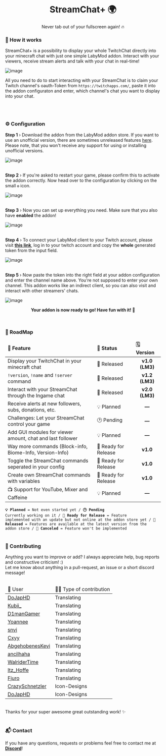 <h1 align="center">StreamChat+ 🌍</h1>
<p align="center">Never tab out of your fullscreen again! 🔥</p>

<h3>🤖 How it works</h3>
<p>StreamChat+ is a possibility to display your whole TwitchChat directly into your minecraft chat with just one simple LabyMod addon. Interact with your viewers, receive stream alerts and talk with your chat in real-time!</p>

![image](https://user-images.githubusercontent.com/56507045/161532286-c9e9eb8e-4360-4e29-9e78-f66393b4cf96.png)

<p>All you need to do to start interacting with your StreamChat is to claim your Twitch channel's oauth-Token from <code>https://twitchapps.com/</code>, paste it into the addon configuraton and enter, which channel's chat you want to display into your chat.</p>
<br>
<br>
<h3>⚙️ Configuration</h3>
<b>Step 1</b> › Download the addon from the LabyMod addon store. If you want to use an unofficial version, there are sometimes unreleased features <a href="https://github.com/jonas-koll/StreamChat/releases">here</a>. Please note, that you won't receive any support for using or installing unofficial versions.

![image](https://user-images.githubusercontent.com/56507045/161529754-3eb0d11b-9356-442a-a1ae-f4a2ecaa1bf6.png)

<br>
<b>Step 2</b> › If you're asked to restart your game, please confirm this to activate the addon correctly. Now head over to the configuration by clicking on the small <code>⚙️</code> icon.

![image](https://user-images.githubusercontent.com/56507045/161530076-aa8f9c4d-ba76-4bf2-8992-cb773aab4dba.png)

<br>
<b>Step 3</b> › Now you can set up everything you need. Make sure that you also have <b>enabled</b> the addon!

![image](https://user-images.githubusercontent.com/56507045/161529883-80ba4b66-f764-4d7e-a8a0-be8220be2663.png)

<br>
<b>Step 4</b> › To connect your LabyMod client to your Twitch account, please visit <a href="https://twitchapps.com/tmi"><b>this link</b></a>, log in to your twitch account and copy the <b>whole</b> generated token from the input field.

![image](https://user-images.githubusercontent.com/56507045/161530452-ffa160b3-de7f-4418-bb7e-c7871ec0dd34.png)

<br>
<b>Step 5</b> › Now paste the token into the right field at your addon configuration and enter the channel name above. You're not supposed to enter your own channel. This addon works like an indirect client, so you can also visit and interact with other streamers' chats.

![image](https://user-images.githubusercontent.com/56507045/161530796-196fb032-2b0e-4e91-9060-95e45ac4b1d4.png)


<p align="center"><b>Your addon is now ready to go! Have fun with it! 🐶</b></p>

<br>
<h3>🚧 RoadMap</h3>
<table>
    <thead>
        <tr>
            <td><b>🎉 Feature</b></td>
            <td><b>📑 Status</b></td>
            <td><b>🗓️ Version</b></td>
        </tr>
    </thead>
    <tbody>
        <tr>
            <td>Display your TwitchChat in your minecraft chat</td>
            <td>💖 Released</td>
            <td align="center"><b>v1.0 (LM3)</b></td>
        </tr>
        <tr>
            <td><code>!version</code>, <code>!name</code> and <code>!server</code> command</td>
            <td>💖 Released</td>
            <td align="center"><b>v1.2 (LM3)</b></td>
        </tr>
        <tr>
            <td>Interact with your StreamChat through the Ingame chat</td>
            <td>💖 Released</td>
            <td align="center"><b>v2.0 (LM3)</b></td>
        </tr>
        <tr>
            <td>Receive alerts at new followers, subs, donations, etc.</td>
            <td>💡 Planned</td>
            <td align="center"><b>—</b></td>
        </tr>
        <tr>
            <td>Challenges: Let your StreamChat control your game</td>
            <td>🕑 Pending</td>
            <td align="center"><b>—</b></td>
        </tr>
        <tr>
            <td>Add GUI modules for viewer amount, chat and last follower</td>
            <td>💡 Planned</td>
            <td align="center"><b>—</b></td>
        </tr>
        <tr>
            <td>Way more commands (Block-info, Biome-Info, Version-Info)</td>
            <td>🎉 Ready for Release</td>
            <td align="center"><b>v1.0</b></td>
        </tr>
        <tr>
            <td>Toggle the StreamChat commands seperated in your config</td>
            <td>🎉 Ready for Release</td>
            <td align="center"><b>v1.0</b></td>
        </tr>
        <tr>
            <td>Create own StreamChat commands with variables</td>
            <td>🎉 Ready for Release</td>
            <td align="center"><b>v1.0</b></td>
        </tr>
        <tr>
            <td>📺 Support for YouTube, Mixer and Caffeine</td>
            <td>💡 Planned</td>
            <td align="center"><b>—</b></td>
        </tr>
    </tbody>
</table>

<code><b>💡 Planned</b> = Not even started yet / <b>🕑 Pending</b> Currently working on it / <b>🎉 Ready for Release</b> = Feature implemented with an update but not online at the addon store yet / <b>💖 Released</b> = Features are available at the latest version from the addon store / <b>🛑 Canceled</b> = Feature won't be implemented</code>
<br>
<br>
<h3>🤝 Contributing</h3>
Anything you want to improve or add? I always appreciate help, bug reports and constructive criticism! :)
<br>Let me know about anything in a pull-request, an issue or a short discord message!
<br>
<br>
<table>
    <thead>
        <td>🦖 User</td>
        <td>🐱‍💻 Type of contribution</td>
    </thead>
    <tbody>
        <tr>
            <td><a href="https://laby.net/@1d954089-ce5c-48ef-8ee6-a7d64742036a">DoJapHD</a></td>
            <td>Translating</td>
        </tr>
        <tr>
            <td><a href="https://laby.net/@540ac9af-d940-4201-bcf9-722b8a01c1d0">Kubii_</a></td>
            <td>Translating</td>
        </tr>
        <tr>
            <td><a href="https://laby.net/@73fed119-1912-4c72-bb39-4dbb109fce3e">D1manGamer</a></td>
            <td>Translating</td>
        </tr>
        <tr>
            <td><a href="https://laby.net/@7d34b8db-5405-4a51-8ce7-877d56a6bdb9">Yoannee</a></td>
            <td>Translating</td>
        </tr>
        <tr>
            <td><a href="https://laby.net/@aea7b8af-0b14-4f27-bbde-0a257affe940">snvi</a></td>
            <td>Translating</td>
        </tr>
        <tr>
            <td><a href="https://laby.net/@a02979de-b86e-46e7-aae5-6f25f4b8945c">Cxyy</a></td>
            <td>Translating</td>
        </tr>
        <tr>
            <td><a href="https://laby.net/@edc5bda0-9d35-4b42-9197-22cdd1d4ee90">AbgehobenesKevi</a></td>
            <td>Translating</td>
        </tr>
        <tr>
            <td><a href="https://laby.net/@2ef3e5c4-49dc-45aa-90fc-1cc493b979c2">ancilhaha</a></td>
            <td>Translating</td>
        </tr>
        <tr>
            <td><a href="https://laby.net/@a3d27869-a942-4ffd-a2a2-0523426f59d2">WalriderTime</a></td>
            <td>Translating</td>
        </tr>
        <tr>
            <td><a href="https://laby.net/@8b42c9ef-b5ef-482e-bde7-04c7897f5e80">Itz_Hoffe</a></td>
            <td>Translating</td>
        </tr>
        <tr>
            <td><a href="https://laby.net/@480bd794-0683-42dc-8dae-7d0f501168e7">Fjuro</a></td>
            <td>Translating</td>
        </tr>
        <tr>
            <td><a href="https://laby.net/@26d45041-3742-41f5-85ca-24ec4387347c">CrazySchnetzler</a></td>
            <td>Icon-Designs</td>
        </tr>
        <tr>
            <td><a href="https://laby.net/@1d954089-ce5c-48ef-8ee6-a7d64742036a">DoJapHD</a></td>
            <td>Icon-Designs</td>
        </tr>
</table>
<br>
Thanks for your super awesome great outstanding work! ✨
<br>
<br>
<h3>📬 Contact</h3>
If you have any questions, requests or problems feel free to contact me at <a href="https://discord.com/users/421671659146313729"><b>Discord</b></a>!

